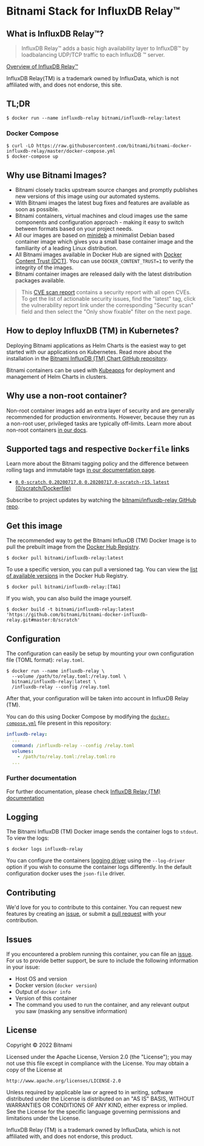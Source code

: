 # Bitnami Stack for InfluxDB Relay&trade;

## What is InfluxDB Relay&trade;?

> InfluxDB Relay&trade; adds a basic high availability layer to InfluxDB&trade; by loadbalancing UDP/TCP traffic to each InfluxDB &trade; server.

[Overview of InfluxDB Relay&trade;](https://www.influxdata.com/products/influxdb-overview)

InfluxDB Relay(TM) is a trademark owned by InfluxData, which is not affiliated with, and does not endorse, this site.

## TL;DR

```console
$ docker run --name influxdb-relay bitnami/influxdb-relay:latest
```

### Docker Compose

```console
$ curl -LO https://raw.githubusercontent.com/bitnami/bitnami-docker-influxdb-relay/master/docker-compose.yml
$ docker-compose up
```

## Why use Bitnami Images?

* Bitnami closely tracks upstream source changes and promptly publishes new versions of this image using our automated systems.
* With Bitnami images the latest bug fixes and features are available as soon as possible.
* Bitnami containers, virtual machines and cloud images use the same components and configuration approach - making it easy to switch between formats based on your project needs.
* All our images are based on [minideb](https://github.com/bitnami/minideb) a minimalist Debian based container image which gives you a small base container image and the familiarity of a leading Linux distribution.
* All Bitnami images available in Docker Hub are signed with [Docker Content Trust (DCT)](https://docs.docker.com/engine/security/trust/content_trust/). You can use `DOCKER_CONTENT_TRUST=1` to verify the integrity of the images.
* Bitnami container images are released daily with the latest distribution packages available.

> This [CVE scan report](https://quay.io/repository/bitnami/influxdb-relay?tab=tags) contains a security report with all open CVEs. To get the list of actionable security issues, find the "latest" tag, click the vulnerability report link under the corresponding "Security scan" field and then select the "Only show fixable" filter on the next page.

## How to deploy InfluxDB (TM) in Kubernetes?

Deploying Bitnami applications as Helm Charts is the easiest way to get started with our applications on Kubernetes. Read more about the installation in the [Bitnami InfluxDB (TM) Chart GitHub repository](https://github.com/bitnami/charts/tree/master/bitnami/influxdb).

Bitnami containers can be used with [Kubeapps](https://kubeapps.com/) for deployment and management of Helm Charts in clusters.

## Why use a non-root container?

Non-root container images add an extra layer of security and are generally recommended for production environments. However, because they run as a non-root user, privileged tasks are typically off-limits. Learn more about non-root containers [in our docs](https://docs.bitnami.com/tutorials/work-with-non-root-containers/).

## Supported tags and respective `Dockerfile` links

Learn more about the Bitnami tagging policy and the difference between rolling tags and immutable tags [in our documentation page](https://docs.bitnami.com/tutorials/understand-rolling-tags-containers/).


* [`0`, `0-scratch`, `0.20200717.0`, `0.20200717.0-scratch-r15`, `latest` (0/scratch/Dockerfile)](https://github.com/bitnami/bitnami-docker-influxdb-relay/blob/0.20200717.0-scratch-r15/0/scratch/Dockerfile)

Subscribe to project updates by watching the [bitnami/influxdb-relay GitHub repo](https://github.com/bitnami/bitnami-docker-influxdb-relay).

## Get this image

The recommended way to get the Bitnami InfluxDB (TM) Docker Image is to pull the prebuilt image from the [Docker Hub Registry](https://hub.docker.com/r/bitnami/influxdb-relay).

```console
$ docker pull bitnami/influxdb-relay:latest
```

To use a specific version, you can pull a versioned tag. You can view the [list of available versions](https://hub.docker.com/r/bitnami/influxdb-relay/tags/) in the Docker Hub Registry.

```console
$ docker pull bitnami/influxdb-relay:[TAG]
```

If you wish, you can also build the image yourself.

```console
$ docker build -t bitnami/influxdb-relay:latest 'https://github.com/bitnami/bitnami-docker-influxdb-relay.git#master:0/scratch'
```

## Configuration

The configuration can easily be setup by mounting your own configuration file (TOML format): `relay.toml`.

```console
$ docker run --name influxdb-relay \
  --volume /path/to/relay.toml:/relay.toml \
  bitnami/influxdb-relay:latest \
  /influxdb-relay --config /relay.toml
```

After that, your configuration will be taken into account in InfluxDB Relay (TM).

You can do this using Docker Compose by modifying the [`docker-compose.yml`](https://github.com/bitnami/bitnami-docker-influxdb-relay/blob/master/docker-compose.yml) file present in this repository:

```yaml
influxdb-relay:
  ...
  command: /influxdb-relay --config /relay.toml
  volumes:
    - /path/to/relay.toml:/relay.toml:ro
  ...
```

### Further documentation

For further documentation, please check [InfluxDB Relay (TM) documentation](https://github.com/influxdata/influxdb-relay#configuration)

## Logging

The Bitnami InfluxDB (TM) Docker image sends the container logs to `stdout`. To view the logs:

```console
$ docker logs influxdb-relay
```

You can configure the containers [logging driver](https://docs.docker.com/engine/admin/logging/overview/) using the `--log-driver` option if you wish to consume the container logs differently. In the default configuration docker uses the `json-file` driver.

## Contributing

We'd love for you to contribute to this container. You can request new features by creating an [issue](https://github.com/bitnami/bitnami-docker-influxdb-relay/issues), or submit a [pull request](https://github.com/bitnami/bitnami-docker-influxdb-relay/pulls) with your contribution.

## Issues

If you encountered a problem running this container, you can file an [issue](https://github.com/bitnami/bitnami-docker-influxdb-relay/issues/new). For us to provide better support, be sure to include the following information in your issue:

- Host OS and version
- Docker version (`docker version`)
- Output of `docker info`
- Version of this container
- The command you used to run the container, and any relevant output you saw (masking any sensitive information)

## License

Copyright &copy; 2022 Bitnami

Licensed under the Apache License, Version 2.0 (the "License");
you may not use this file except in compliance with the License.
You may obtain a copy of the License at

    http://www.apache.org/licenses/LICENSE-2.0

Unless required by applicable law or agreed to in writing, software
distributed under the License is distributed on an "AS IS" BASIS,
WITHOUT WARRANTIES OR CONDITIONS OF ANY KIND, either express or implied.
See the License for the specific language governing permissions and
limitations under the License.

InfluxDB Relay (TM) is a trademark owned by InfluxData, which is not affiliated with, and does not endorse, this product.
